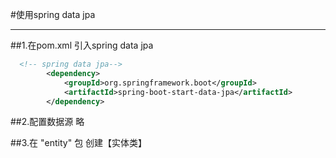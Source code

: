 #使用spring data jpa
****
##1.在pom.xml 引入spring data jpa

````xml
  <!-- spring data jpa-->
        <dependency>
            <groupId>org.springframework.boot</groupId>
            <artifactId>spring-boot-start-data-jpa</artifactId>
        </dependency>
````

##2.配置数据源  略


##3.在 "entity" 包 创建【实体类】 
```java

```

